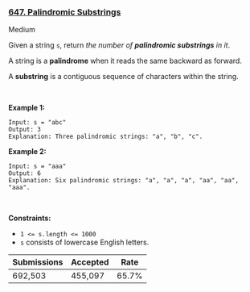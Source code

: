 ### [647. Palindromic Substrings](https://leetcode.com/problems/palindromic-substrings/)

Medium

Given a string `` s ``, return _the number of __palindromic substrings__ in it_.

A string is a __palindrome__ when it reads the same backward as forward.

A __substring__ is a contiguous sequence of characters within the string.

 

__Example 1:__

```
Input: s = "abc"
Output: 3
Explanation: Three palindromic strings: "a", "b", "c".
```

__Example 2:__

```
Input: s = "aaa"
Output: 6
Explanation: Six palindromic strings: "a", "a", "a", "aa", "aa", "aaa".
```

 

__Constraints:__

*   `` 1 <= s.length <= 1000 ``
*   `` s `` consists of lowercase English letters.

| Submissions    | Accepted     | Rate   |
| -------------- | ------------ | ------ |
| 692,503 | 455,097 | 65.7% |
